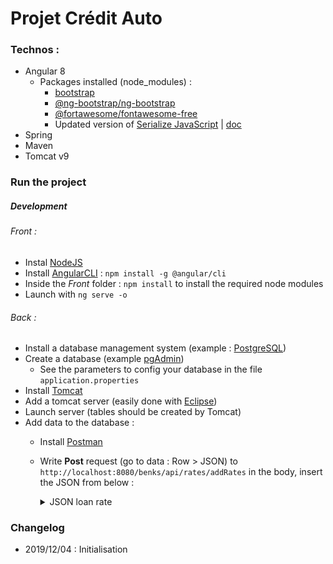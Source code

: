 # Projet Crédit Auto

### Technos :

- Angular 8
    - Packages installed (node_modules) : 
        - [bootstrap](https://www.npmjs.com/package/bootstrap)
        - [@ng-bootstrap/ng-bootstrap](https://www.npmjs.com/package/@ng-bootstrap/ng-bootstrap)
        - [@fortawesome/fontawesome-free](https://www.npmjs.com/package/@fortawesome/fontawesome-free)
        - Updated version of [Serialize JavaScript](https://www.npmjs.com/package/serialize-javascript) | [doc](https://github.com/streamlit/streamlit/issues/819)
- Spring
- Maven
- Tomcat v9


### Run the project

##### Development 

###### Front :
- Instal [NodeJS](https://nodejs.org/en/download/)
- Install [AngularCLI](https://cli.angular.io/) : `npm install -g @angular/cli`
- Inside the *Front* folder : `npm install` to install the required node modules
- Launch with `ng serve -o`


###### Back :
- Install a database management system (example : [PostgreSQL](https://www.enterprisedb.com/downloads/postgres-postgresql-downloads))
- Create a database (example [pgAdmin](https://www.pgadmin.org/))
    - See the parameters to config your database in the file `application.properties`
- Install [Tomcat](https://tomcat.apache.org/whichversion.html)
- Add a tomcat server (easily done with [Eclipse](https://www.eclipse.org/downloads/packages/))
- Launch server (tables should be created by Tomcat)
- Add data to the database :
    - Install [Postman](https://www.getpostman.com/)
    - Write **Post** request (go to data : Row > JSON) to `http://localhost:8080/benks/api/rates/addRates` in the body, insert the JSON from below :

		<details>
		  <summary>JSON loan rate</summary>

		```JSON
		[
		    {
			"rateValue": 0.65,
			"categorie": "A",
			"valMin": -1,
			"valMax": 10000,
			"dureeMin": -1,
			"dureeMax": 30,
			"rateName": "T1"
		    },
		    {
			"rateValue": 0.34,
			"categorie": "A",
			"valMin": 10000,
			"valMax": 999999999,
			"dureeMin": -1,
			"dureeMax": 24,
			"rateName": "T2"
		    },
		    {
			"rateValue": 0.34,
			"categorie": "A",
			"valMin": 10000,
			"valMax": 999999999,
			"dureeMin": -1,
			"dureeMax": 24,
			"rateName": "T2"
		    },
		    {
			"rateValue": 0.45,
			"categorie": "A",
			"valMin": 10000,
			"valMax": 999999999,
			"dureeMin": 24,
			"dureeMax": 3000,
			"rateName": "T3"
		    },
		    {
			"rateValue": 0.45,
			"categorie": "B",
			"valMin": -1,
			"valMax": 15000,
			"dureeMin": -1,
			"dureeMax": 18,
			"rateName": "T3"
		    },
		    {
			"rateValue": 0.21,
			"categorie": "B",
			"valMin": -1,
			"valMax": 15000,
			"dureeMin": 18,
			"dureeMax": 36,
			"rateName": "T4"
		    },
		    {
			"rateValue": 0.44,
			"categorie": "B",
			"valMin": -1,
			"valMax": 15000,
			"dureeMin": 36,
			"dureeMax": 3000,
			"rateName": "T5"
		    },
		    {
			"rateValue": 0.44,
			"categorie": "B",
			"valMin": 15000,
			"valMax": 25000,
			"dureeMin": -1,
			"dureeMax": 24,
			"rateName": "T5"
		    },
		    {
			"rateValue": 0.74,
			"categorie": "B",
			"valMin": 15000,
			"valMax": 25000,
			"dureeMin": 24,
			"dureeMax": 3000,
			"rateName": "T6"
		    },
		    {
			"rateValue": 0.74,
			"categorie": "B",
			"valMin": 25000,
			"valMax": 9999999,
			"dureeMin": -1,
			"dureeMax": 3000,
			"rateName": "T6"
		    }
		]  
		```
		</details>
    

### Changelog

* 2019/12/04 : Initialisation

